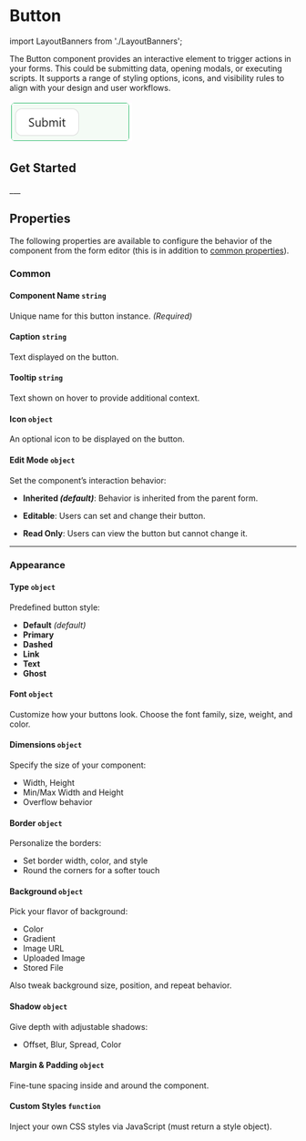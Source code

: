# Button

import LayoutBanners from './LayoutBanners';

The Button component provides an interactive element to trigger actions in your forms. This could be submitting data, opening modals, or executing scripts. It supports a range of styling options, icons, and visibility rules to align with your design and user workflows.

![Image](../data-entry/images/button1.png)

## **Get Started**

<LayoutBanners url="https://app.guideflow.com/embed/lpnvw5xhjr" type={1}/>
___


[//]: # '<iframe width="100%" height="500" src="https://pd-docs-adminportal-test.shesha.dev/shesha/forms-designer/?id=4d5f3201-2ba4-4a19-b3de-08153124ea65" title="button Component" ></iframe>'

## Properties

The following properties are available to configure the behavior of the component from the form editor (this is in addition to [common properties](/docs/front-end-basics/form-components/common-component-properties)).

### Common
#### **Component Name** `string`  
Unique name for this button instance. *(Required)*

#### **Caption** `string`  
Text displayed on the button.

#### **Tooltip** `string`  
Text shown on hover to provide additional context.

#### **Icon** `object`  
An optional icon to be displayed on the button.

#### **Edit Mode**  ``object``

Set the component’s interaction behavior:

- **Inherited *(default)***: Behavior is inherited from the parent form.

- **Editable**: Users can set and change their button.

- **Read Only**: Users can view the button but cannot change it.

___

### Appearance

#### **Type** `object`  
Predefined button style:
- **Default** *(default)*
- **Primary**
- **Dashed**
- **Link**
- **Text**
- **Ghost**

#### **Font** ``object`` 

Customize how your buttons look. Choose the font family, size, weight, and color.

#### **Dimensions** ``object`` 

Specify the size of your component:
- Width, Height
- Min/Max Width and Height
- Overflow behavior

#### **Border** ``object`` 

Personalize the borders:
- Set border width, color, and style
- Round the corners for a softer touch

#### **Background** ``object``

Pick your flavor of background:

- Color
- Gradient
- Image URL
- Uploaded Image
- Stored File

Also tweak background size, position, and repeat behavior.

#### **Shadow** ``object`` 

Give depth with adjustable shadows:

- Offset, Blur, Spread, Color

#### **Margin & Padding** ``object``

Fine-tune spacing inside and around the component.

####  **Custom Styles** ``function``

Inject your own CSS styles via JavaScript (must return a style object).


